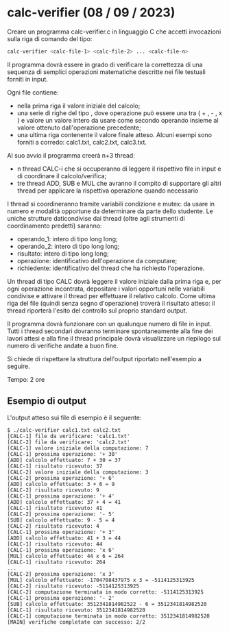 # calc-verifier (08 / 09 / 2023)
Creare un programma calc-verifier.c in linguaggio C che accetti invocazioni sulla riga di comando del tipo:
```bash
calc-verifier <calc-file-1> <calc-file-2> ... <calc-file-n>
```
Il programma dovrà essere in grado di verificare la correttezza di una sequenza di semplici operazioni matematiche descritte nei file testuali forniti in input.

Ogni file contiene:
- nella prima riga il valore iniziale del calcolo;
- una serie di righe del tipo <operazione valore>, dove operazione può essere una tra ( + , - , x ) e valore un valore intero da usare come secondo operando insieme al valore ottenuto dall'operazione precedente;
- una ultima riga contenente il valore finale atteso.
Alcuni esempi sono forniti a corredo: calc1.txt, calc2.txt, calc3.txt.

Al suo avvio il programma creerà n+3 thread:
- n thread CALC-i che si occuperanno di leggere il rispettivo file in input e di coordinare il calcolo/verifica;
- tre thread ADD, SUB e MUL che avranno il compito di supportare gli altri thread per applicare la rispettiva operazione quando necessario

I thread si coordineranno tramite variabili condizione e mutex: da usare in numero e modalità opportune da determinare da parte dello studente.
Le uniche strutture daticondivise dai thread (oltre agli strumenti di coordinamento predetti) saranno:
- operando_1: intero di tipo long long;
- operando_2: intero di tipo long long;
- risultato: intero di tipo long long;
- operazione: identificativo dell'operazione da computare;
- richiedente: identificativo del thread che ha richiesto l'operazione.

Un thread di tipo CALC dovrà leggere il valore iniziale dalla prima riga e, per ogni operazione incontrata, depositare i valori opportuni nelle variabili condivise e attivare il thread per effettuare il relativo calcolo.
Come ultima riga del file (quindi senza segno d'operazione) troverà il risultato atteso: il thread riporterà l'esito del controllo sul proprio standard output.

Il programma dovrà funzionare con un qualunque numero di file in input.
Tutti i thread secondari dovranno terminare spontaneamente alla fine dei lavori attesi e alla fine il thread principale dovrà visualizzare un riepilogo sul numero di verifiche andate a buon fine.

Si chiede di rispettare la struttura dell'output riportato nell'esempio a seguire.

Tempo: 2 ore

## Esempio di output
L'output atteso sui file di esempio è il seguente:
```
$ ./calc-verifier calc1.txt calc2.txt
[CALC-1] file da verificare: 'calc1.txt'
[CALC-2] file da verificare: 'calc2.txt'
[CALC-1] valore iniziale della computazione: 7
[CALC-1] prossima operazione: '+ 30'
[ADD] calcolo effettuato: 7 + 30 = 37
[CALC-1] risultato ricevuto: 37
[CALC-2] valore iniziale della computazione: 3
[CALC-2] prossima operazione: '+ 6'
[ADD] calcolo effettuato: 3 + 6 = 9
[CALC-2] risultato ricevuto: 9
[CALC-1] prossima operazione: '+ 4'
[ADD] calcolo effettuato: 37 + 4 = 41
[CALC-1] risultato ricevuto: 41
[CALC-2] prossima operazione: '- 5'
[SUB] calcolo effettuato: 9 - 5 = 4
[CALC-2] risultato ricevuto: 4
[CALC-1] prossima operazione: '+ 3'
[ADD] calcolo effettuato: 41 + 3 = 44
[CALC-1] risultato ricevuto: 44
[CALC-1] prossima operazione: 'x 6'
[MUL] calcolo effettuato: 44 x 6 = 264
[CALC-1] risultato ricevuto: 264
...
[CALC-2] prossima operazione: 'x 3'
[MUL] calcolo effettuato: -1704708437975 x 3 = -5114125313925
[CALC-2] risultato ricevuto: -5114125313925
[CALC-2] computazione terminata in modo corretto: -5114125313925
[CALC-1] prossima operazione: '- 2'
[SUB] calcolo effettuato: 3512341814982522 - 6 = 3512341814982520
[CALC-1] risultato ricevuto: 3512341814982520
[CALC-1] computazione terminata in modo corretto: 3512341814982520
[MAIN] verifiche completate con successo: 2/2
```